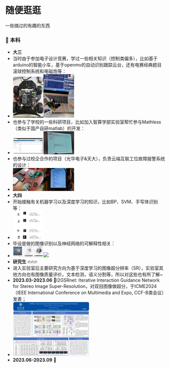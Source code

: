 # 随便逛逛
一些搞过的有趣的东西
### 📢 本科
- **大三**
- 当时由于参加电子设计竞赛，学过一些相关知识（控制类偏多），比如基于arduino的智能小车，基于openmv的自动识别跟踪云台，还有电赛经典题目滚球控制系统和电磁炮等：
- <img src="images/智能小车.jpg" width="20%"><img src="images/openmv.jpg" width="20%">
- 也参与了学校的一些科研项目，比如加入智算学部实验室帮忙参与Mathless（类似于国产自研matlab）的开发：
- <img src="images/Mathless.png" width="20%"><img src="images/Mathless2.jpg" width="20%">
- 也参与过校企合作的项目（光华电子&天大），负责云端互联工位故障报警系统的设计：
- <img src="images/校企合作项目.jpg" width="20%"><img src="images/校企合作项目2.jpg" width="20%">
- **大四**
- 开始接触有关机器学习以及深度学习的知识，比如BP、SVM、手写体识别等：
- <img src="images/手写体识别.png" width="20%">
- 毕设是做的图像识别以及神经网络的可解释性相关：
- <img src="images/毕设.png" width="20%"><img src="images/可解释性.png" width="20%">
- **研究生** 🔥🔥🔥
- 进入实验室后主要研究方向为基于深度学习的图像超分辨率（SR），实验室其他方向也有图像质量评价，文本检测，语义分割等，所以对这些也有所了解~
- **2023.03-2023.06** 🚀I2GSRnet: Iterative Interaction Guidance Network for Stereo Image Super-Resolution，对双目图像做超分，于ICME2024（IEEE International Conference on Multimedia and Expo, CCF-B类会议）发表；
- <img src="images/ICME2024poster.png" width="50%">
- **2023.06-2023.09** 🚀 
